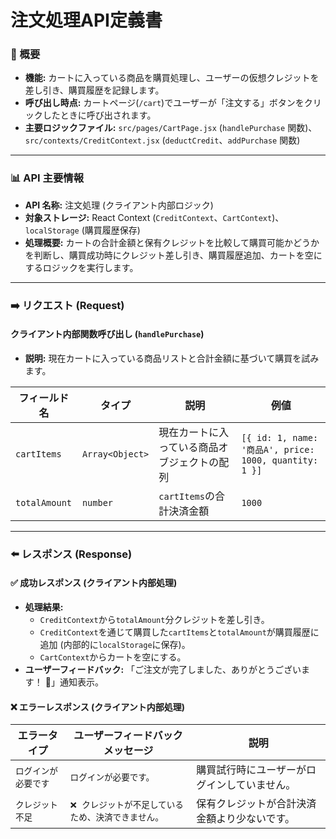 # 注文処理API定義書

### 📜 概要

-   **機能:** カートに入っている商品を購買処理し、ユーザーの仮想クレジットを差し引き、購買履歴を記録します。
-   **呼び出し時点:** カートページ(`/cart`)でユーザーが「注文する」ボタンをクリックしたときに呼び出されます。
-   **主要ロジックファイル:** `src/pages/CartPage.jsx` (`handlePurchase` 関数)、`src/contexts/CreditContext.jsx` (`deductCredit`、`addPurchase` 関数)

---

### 📊 API 主要情報

*   **API 名称:** 注文処理 (クライアント内部ロジック)
*   **対象ストレージ:** React Context (`CreditContext`、`CartContext`)、`localStorage` (購買履歴保存)
*   **処理概要:** カートの合計金額と保有クレジットを比較して購買可能かどうかを判断し、購買成功時にクレジット差し引き、購買履歴追加、カートを空にするロジックを実行します。

---

### ➡️ リクエスト (Request)

#### クライアント内部関数呼び出し (`handlePurchase`)

*   **説明:** 現在カートに入っている商品リストと合計金額に基づいて購買を試みます。

| フィールド名   | タイプ     | 説明       |     例値          |
| --------- | -------- | --------------- |---------------- |
| `cartItems` | `Array<Object>` | 現在カートに入っている商品オブジェクトの配列      | `[{ id: 1, name: '商品A', price: 1000, quantity: 1 }]` |
| `totalAmount`| `number` | `cartItems`の合計決済金額               | `1000`                      |

---

### ⬅️ レスポンス (Response)

#### ✅ 成功レスポンス (クライアント内部処理)

*   **処理結果:**
    *   `CreditContext`から`totalAmount`分クレジットを差し引き。
    *   `CreditContext`を通じて購買した`cartItems`と`totalAmount`が購買履歴に追加 (内部的に`localStorage`に保存)。
    *   `CartContext`からカートを空にする。
*   **ユーザーフィードバック:** 「ご注文が完了しました、ありがとうございます！ 🎉」通知表示。

#### ❌ エラーレスポンス (クライアント内部処理)

| エラータイプ         | ユーザーフィードバックメッセージ             | 説明                                     |
| ----------------- | -------------------------------- | ---------------------------------------- |
| `ログインが必要です`     | `ログインが必要です。`           | 購買試行時にユーザーがログインしていません。 |
| `クレジット不足`     | `❌ クレジットが不足しているため、決済できません。` | 保有クレジットが合計決済金額より少ないです。 |